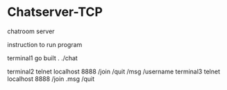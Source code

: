 # Chatserver-TCP
chatroom server


instruction to run program

terminal1 
go built . 
./chat 

terminal2 
telnet localhost 8888
/join 
/quit
/msg
/username 
terminal3 
telnet localhost 8888
/join
.msg
/quit
